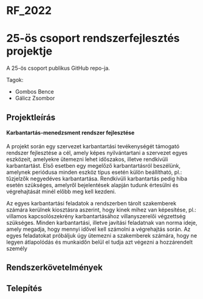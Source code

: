 # RF_2022

# 25-ös csoport rendszerfejlesztés projektje

A 25-ös csoport publikus GitHub repo-ja.

Tagok:
- Gombos Bence
- Gálicz Zsombor

## Projektleírás

#### Karbantartás-menedzsment rendszer fejlesztése

A projekt során egy szervezet karbantartási tevékenységét támogató rendszer fejlesztése a cél, amely
képes nyilvántartani a szervezet egyes eszközeit, amelyekre ütemezni lehet időszakos, illetve
rendkívüli karbantartást. Első esetben egy megelőző karbantartásról beszélünk, amelynek periódusa
minden eszköz típus esetén külön beállítható, pl.: tűzjelzők negyedéves karbantartása. Rendkívüli
karbantartás pedig hiba esetén szükséges, amelyről bejelentések alapján tudunk értesülni és
végrehajtását minél előbb meg kell kezdeni.

Az egyes karbantartási feladatok a rendszerben tárolt szakemberek számára kerülnek kiosztásra
aszerint, hogy kinek mihez van képesítése, pl.: villamos kapcsolószekrény karbantartásához
villanyszerelői végzettség szükséges. Minden karbantartási, illetve javítási feladatnak van norma ideje,
amely megadja, hogy mennyi idővel kell számolni a végrehajtás során. Az egyes feladatokat próbáljuk
úgy ütemezni a szakemberek számára, hogy ne legyen átlapolódás és munkaidőn belül el tudja azt
végezni a hozzárendelt személy



## Rendszerkövetelmények

## Telepítés

